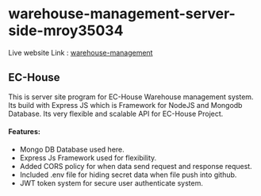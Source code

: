 # warehouse-management-server-side-mroy35034

Live website Link : [warehouse-management](https://warehouse-management-95ac3.web.app/)

## EC-House
This is server site program for EC-House Warehouse management system. Its build with Express JS which is 
Framework for NodeJS and Mongodb Database. Its very flexible and scalable API for EC-House Project.

#### Features:
   * Mongo DB Database used here.
   * Express Js Framework used for flexibility.
   * Added CORS policy for when data send request and response request.
   * Included .env file for hiding secret data when file push into github.
   * JWT token system for secure user authenticate system.
